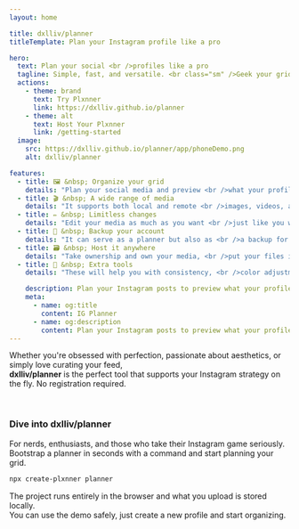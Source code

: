 ```yaml
---
layout: home

title: dxlliv/planner
titleTemplate: Plan your Instagram profile like a pro

hero:
  text: Plan your social <br />profiles like a pro
  tagline: Simple, fast, and versatile. <br class="sm" />Geek your grid <br />and build your <br class="sm" />definitive Instagram profile.
  actions:
    - theme: brand
      text: Try Plxnner
      link: https://dxlliv.github.io/planner
    - theme: alt
      text: Host Your Plxnner
      link: /getting-started
  image:
    src: https://dxlliv.github.io/planner/app/phoneDemo.png
    alt: dxlliv/planner

features:
  - title: 🖼️ &nbsp; Organize your grid
    details: "Plan your social media and preview <br />what your profile grid will look like"
  - title: 🎬 &nbsp; A wide range of media
    details: "It supports both local and remote <br />images, videos, albums and iframes"
  - title: ✏️ &nbsp; Limitless changes
    details: "Edit your media as much as you want <br />just like you would with your website"
  - title: 💾 &nbsp; Backup your account
    details: "It can serve as a planner but also as <br />a backup for all of your best images"
  - title: 🗃️ &nbsp; Host it anywhere
    details: "Take ownership and own your media, <br />put your files in a repo and deploy"
  - title: 📐 &nbsp; Extra tools
    details: "These will help you with consistency, <br />color adjustment and media alignment"

    description: Plan your Instagram posts to preview what your profile grid will look like
    meta:
      - name: og:title
        content: IG Planner
      - name: og:description
        content: Plan your Instagram posts to preview what your profile grid will look like
---
```


Whether you're obsessed with perfection, passionate about aesthetics, or simply love curating your feed, <br class="hidden-sm-and-down" />
<b>dxlliv/planner</b> is the perfect tool that supports your Instagram strategy on the fly. No registration required.

<br />

### Dive into dxlliv/planner

For nerds, enthusiasts, and those who take their Instagram game seriously.  
Bootstrap a planner in seconds with a command and start planning your grid.

```sh
npx create-plxnner planner
```

The project runs entirely in the browser and what you upload is stored locally.  
You can use the demo safely, just create a new profile and start organizing.

<style>
:root {
  --vp-home-hero-image-background-image: linear-gradient(-25deg, #55555522 25%, #66666622 50%);
  --vp-home-hero-image-filter: blur(44px);
}

@media (min-width: 640px) {
  :root {
    --vp-home-hero-image-filter: blur(56px);
  }
}

@media (min-width: 960px) {
  :root {
    --vp-home-hero-image-filter: blur(68px);
  }
}

.vp-doc.container {
    margin-top: 120px;
    text-align: center;
}

.vp-doc.container .language-sh {
    max-width: 480px;
    margin: 30px auto;
}

.vp-doc.container .language-sh code {
    text-align: center;
}

.tagline br.sm {
display: none;
}

@media (max-width: 479px) {
  .tagline br {
    display: none;
  }

  .tagline br.sm {
    display: block;
  }
}

@media (max-width: 1219px) {
  .items .details br {
    display: none;
  }
}

@media (min-width: 960px) {
    .VPHero {
        margin-top: 0 !important;
        margin-bottom: 100px;
    }

    .image-src {
        max-height: 420px !important;
        margin-top: 30px !important;
    }
}

.VPFeature {
    border: 1px solid #e9e9e9 !important;
}

html.dark .VPFeature {
    border: 1px solid transparent !important;
}
</style>